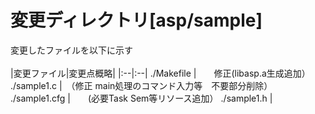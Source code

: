 # 変更ディレクトリ[asp/sample]  
変更したファイルを以下に示す 
<br>  
|変更ファイル|変更点概略|
|:--|:--|
./Makefile 	|　　修正(libasp.a生成追加）
./sample1.c |　（修正 main処理のコマンド入力等　不要部分削除）
./sample1.cfg |　　(必要Task Sem等リソース追加）
./sample1.h   |
<br> 

